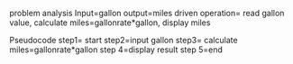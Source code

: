 problem analysis
Input=gallon
output=miles driven
operation= read gallon value, calculate miles=gallonrate*gallon, display miles

Pseudocode
step1= start
step2=input gallon
step3= calculate miles=gallonrate*gallon
step 4=display result
step 5=end
